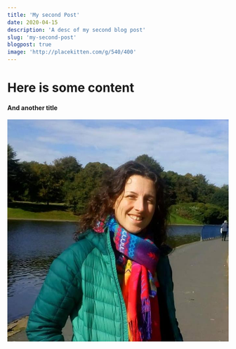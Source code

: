```yaml
---
title: 'My second Post'
date: 2020-04-15
description: 'A desc of my second blog post'
slug: 'my-second-post'
blogpost: true
image: 'http://placekitten.com/g/540/400'
---
```

<h1>
	Here is some content
</h1>


<h4>
	And another title
</h4>

![cute grace](./images/gs_sefton-copy.jpg)